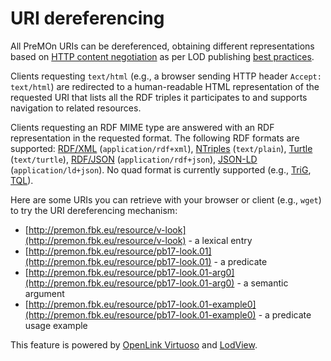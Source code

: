 URI dereferencing
===

All PreMOn URIs can be dereferenced, obtaining different representations based on [HTTP content negotiation](https://en.wikipedia.org/wiki/Content_negotiation) as per LOD publishing [best practices](http://www.w3.org/TR/cooluris/).

Clients requesting `text/html` (e.g., a browser sending HTTP header `Accept: text/html`) are redirected to a human-readable HTML representation of the requested URI that lists all the RDF triples it participates to and supports navigation to related resources.

Clients requesting an RDF MIME type are answered with an RDF representation in the requested format.
The following RDF formats are supported:
 [RDF/XML](http://www.w3.org/TR/rdf-syntax-grammar/) (`application/rdf+xml`),
 [NTriples](http://www.w3.org/TR/n-triples/) (`text/plain`),
 [Turtle](http://www.w3.org/TR/turtle/) (`text/turtle`),
 [RDF/JSON](https://jena.apache.org/documentation/io/rdf-json.html) (`application/rdf+json`),
 [JSON-LD](http://www.w3.org/TR/json-ld/) (`application/ld+json`).
No quad format is currently supported (e.g.,
 [TriG](http://www.w3.org/TR/trig/),
 [TQL](http://rdfpro.fbk.eu/tql.html)).

Here are some URIs you can retrieve with your browser or client (e.g., `wget`) to try the URI dereferencing mechanism:

  * [http://premon.fbk.eu/resource/v-look](http://premon.fbk.eu/resource/v-look) - a lexical entry
  * [http://premon.fbk.eu/resource/pb17-look.01](http://premon.fbk.eu/resource/pb17-look.01) - a predicate
  * [http://premon.fbk.eu/resource/pb17-look.01-arg0](http://premon.fbk.eu/resource/pb17-look.01-arg0) - a semantic argument
  * [http://premon.fbk.eu/resource/pb17-look.01-example0](http://premon.fbk.eu/resource/pb17-look.01-example0) - a predicate usage example

This feature is powered by [OpenLink Virtuoso](https://github.com/openlink/virtuoso-opensource) and [LodView](https://github.com/dvcama/LodView).
